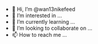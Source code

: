 - 👋 Hi, I’m @wan13nikefeed
- 👀 I’m interested in ...
- 🌱 I’m currently learning ...
- 💞️ I’m looking to collaborate on ...
- 📫 How to reach me ...

<!---
wan13nikefeed/wan13nikefeed is a ✨ special ✨ repository because its `README.md` (this file) appears on your GitHub profile.
You can click the Preview link to take a look at your changes.
--->
